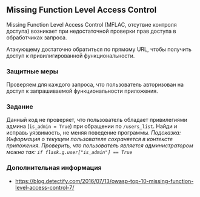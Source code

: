 ## Missing Function Level Access Control

Missing Function Level Access Control (MFLAC, отсутвие контроля доступа) возникает при недостаточной проверки прав доступа в обработчиках запроса.

Атакующему достаточно обратиться по прямому URL, чтобы получить доступ к привилигированной функциональности.

### Защитные меры

Проверяем для каждого запроса, что пользователь авторизован на доступ к запрашиваемой функциональности приложения.

### Задание

Данный код не проверяет, что пользователь обладает привилегиями админа (```is_admin = True```) при обращении по ```/users_list```. Найди и исправь уязвимость, не меняя поведение программы.
_Подсказка: Информация о текущем пользователе сохраняется в контексте приложения. Проверить, что пользователь является администратором можно так: ```if flask.g.user["is_admin"] == True```_ 

### Дополнительная информация

* https://blog.detectify.com/2016/07/13/owasp-top-10-missing-function-level-access-control-7/